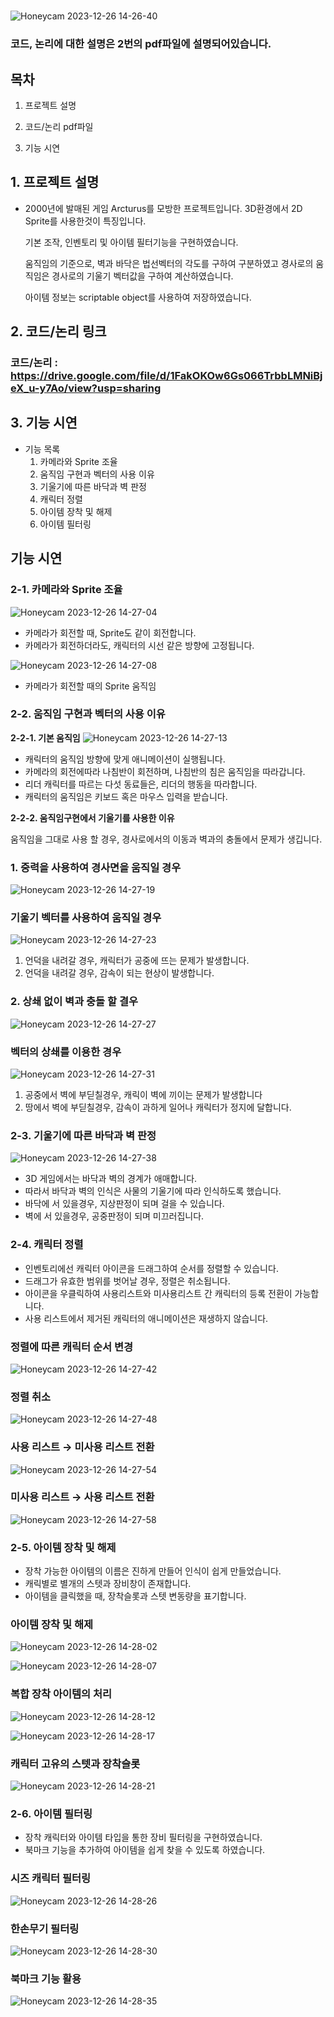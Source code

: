 # 
![Honeycam 2023-12-26 14-26-40](https://github.com/wlsrb0147/Arc/assets/50743287/fc8caabc-30c2-4ea5-a586-29eb1556cec6)



### 코드, 논리에 대한 설명은 2번의 pdf파일에 설명되어있습니다.

## 목차

1. 프로젝트 설명

2. 코드/논리 pdf파일

3. 기능 시연




## 1. 프로젝트 설명

- 2000년에 발매된 게임 Arcturus를 모방한 프로젝트입니다.
    3D환경에서 2D Sprite를 사용한것이 특징입니다.
    
    기본 조작, 인벤토리 및 아이템 필터기능을 구현하였습니다.
    
    움직임의 기준으로, 벽과 바닥은 법선벡터의 각도를 구하여 구분하였고
    경사로의 움직임은 경사로의 기울기 벡터값을 구하여 계산하였습니다.
    
    아이템 정보는 scriptable object를 사용하여 저장하였습니다.
    
## 2. 코드/논리 링크

### 코드/논리 : https://drive.google.com/file/d/1FakOKOw6Gs066TrbbLMNiBjeX_u-y7Ao/view?usp=sharing


## 3. 기능 시연

- 기능 목록
    1. 카메라와 Sprite 조율
    2. 움직임 구현과 벡터의 사용 이유
    3. 기울기에 따른 바닥과 벽 판정
    4. 캐릭터 정렬
    5. 아이템 장착 및 해제
    6. 아이템 필터링
    

## 기능 시연

### 2-1. 카메라와 Sprite 조율
![Honeycam 2023-12-26 14-27-04](https://github.com/wlsrb0147/Arc/assets/50743287/e1d14d52-7ec3-4fb2-b275-5c2f41809743)


- 카메라가 회전할 때, Sprite도 같이 회전합니다.
- 카메라가 회전하더라도, 캐릭터의 시선 같은 방향에 고정됩니다.

![Honeycam 2023-12-26 14-27-08](https://github.com/wlsrb0147/Arc/assets/50743287/ae8fc73f-4aac-4568-803d-f870ce00b819)

- 카메라가 회전할 때의 Sprite 움직임

### 2-2. 움직임 구현과 벡터의 사용 이유

**2-2-1. 기본 움직임**
![Honeycam 2023-12-26 14-27-13](https://github.com/wlsrb0147/Arc/assets/50743287/9118bf21-8b96-4928-8dbe-abd8d545338f)



- 캐릭터의 움직임 방향에 맞게 애니메이션이 실행됩니다.
- 카메라의 회전에따라 나침반이 회전하며, 나침반의 침은 움직임을 따라갑니다.
- 리더 캐릭터를 따르는 다섯 동료들은, 리더의 행동을 따라합니다.
- 캐릭터의 움직임은 키보드 혹은 마우스 입력을 받습니다.

**2-2-2. 움직임구현에서 기울기를 사용한 이유**

움직임을 그대로 사용 할 경우, 경사로에서의 이동과 벽과의 충돌에서 문제가 생깁니다.

### 1. 중력을 사용하여 경사면을 움직일 경우
![Honeycam 2023-12-26 14-27-19](https://github.com/wlsrb0147/Arc/assets/50743287/ab06ac54-9fb3-4450-be67-92b878fbdcb3)



### 기울기 벡터를 사용하여 움직일 경우
![Honeycam 2023-12-26 14-27-23](https://github.com/wlsrb0147/Arc/assets/50743287/90a464f3-2052-404f-a4d3-8d84dff9c206)



1. 언덕을 내려갈 경우, 캐릭터가 공중에 뜨는 문제가 발생합니다.
2. 언덕을 내려갈 경우, 감속이 되는 현상이 발생합니다.

### 2. 상쇄 없이 벽과 충돌 할 결우
![Honeycam 2023-12-26 14-27-27](https://github.com/wlsrb0147/Arc/assets/50743287/0db0e8de-fd1f-433a-8ccd-7f2daefb4627)


### 벡터의 상쇄를 이용한 경우
![Honeycam 2023-12-26 14-27-31](https://github.com/wlsrb0147/Arc/assets/50743287/2f72bf88-9b83-4c20-967a-a6c050361239)


1. 공중에서 벽에 부딛칠경우, 캐릭이 벽에 끼이는 문제가 발생합니다
2. 땅에서 벽에 부딛칠경우, 감속이 과하게 일어나 캐릭터가 정지에 달합니다.

### 2-3. 기울기에 따른 바닥과 벽 판정
![Honeycam 2023-12-26 14-27-38](https://github.com/wlsrb0147/Arc/assets/50743287/aae00206-02a5-4d34-a4ea-26bcb31f0fd7)


- 3D 게임에서는 바닥과 벽의 경계가 애매합니다.
- 따라서 바닥과 벽의 인식은 사물의 기울기에 따라 인식하도록 했습니다.
- 바닥에 서 있을경우, 지상판정이 되며 걸을 수 있습니다.
- 벽에 서 있을경우, 공중판정이 되며 미끄러집니다.

### 2-4. 캐릭터 정렬

- 인벤토리에선 캐릭터 아이콘을 드래그하여 순서를 정렬할 수 있습니다.
- 드래그가 유효한 범위를 벗어날 경우, 정렬은 취소됩니다.
- 아이콘을 우클릭하여 사용리스트와 미사용리스트 간 캐릭터의 등록 전환이 가능합니다.
- 사용 리스트에서 제거된 캐릭터의 애니메이션은 재생하지 않습니다.

### 정렬에 따른 캐릭터 순서 변경
![Honeycam 2023-12-26 14-27-42](https://github.com/wlsrb0147/Arc/assets/50743287/a5f3a9f2-c2a9-4cf1-86c4-a6c46635a5a3)


### 정렬 취소
![Honeycam 2023-12-26 14-27-48](https://github.com/wlsrb0147/Arc/assets/50743287/3b9ec97c-def5-4d0a-981a-817075f0e8c3)


### 사용 리스트 → 미사용 리스트 전환
![Honeycam 2023-12-26 14-27-54](https://github.com/wlsrb0147/Arc/assets/50743287/3bb0cf9f-a2ae-49ac-8867-d20ec17d78fb)


### 미사용 리스트 → 사용 리스트 전환
![Honeycam 2023-12-26 14-27-58](https://github.com/wlsrb0147/Arc/assets/50743287/35c7c9b6-cdca-4422-a1a9-8312144b7a86)


### 2-5. 아이템 장착 및 해제

- 장착 가능한 아이템의 이름은 진하게 만들어 인식이 쉽게 만들었습니다.
- 캐릭별로 별개의 스텟과 장비창이 존재합니다.
- 아이템을 클릭했을 때, 장착슬롯과 스텟 변동량을 표기합니다.

### 아이템 장착 및 해제
![Honeycam 2023-12-26 14-28-02](https://github.com/wlsrb0147/Arc/assets/50743287/9b2ae983-f130-413b-a133-2a063c6a317d)

![Honeycam 2023-12-26 14-28-07](https://github.com/wlsrb0147/Arc/assets/50743287/937f9b22-cb3d-41a7-81ad-2ca287a1000d)


### 복합 장착 아이템의 처리
![Honeycam 2023-12-26 14-28-12](https://github.com/wlsrb0147/Arc/assets/50743287/c8a7a0d4-0854-4afa-ad5e-ff4e871f68f6)

![Honeycam 2023-12-26 14-28-17](https://github.com/wlsrb0147/Arc/assets/50743287/75c046a3-d3fc-40fe-aaa0-6b1c495b57b3)


### 캐릭터 고유의 스텟과 장착슬롯
![Honeycam 2023-12-26 14-28-21](https://github.com/wlsrb0147/Arc/assets/50743287/6cf677b7-270d-460e-b7ec-46bba6caf476)


### 2-6. 아이템 필터링

- 장착 캐릭터와 아이템 타입을 통한 장비 필터링을 구현하였습니다.
- 북마크 기능을 추가하여 아이템을 쉽게 찾을 수 있도록 하였습니다.

### 시즈 캐릭터 필터링
![Honeycam 2023-12-26 14-28-26](https://github.com/wlsrb0147/Arc/assets/50743287/3ba4c8d3-375d-4286-a75b-c213fac647f7)


### 한손무기 필터링
![Honeycam 2023-12-26 14-28-30](https://github.com/wlsrb0147/Arc/assets/50743287/927a1fce-a376-4ecc-8b6d-48f7d0d6a0d8)


### 북마크 기능 활용
![Honeycam 2023-12-26 14-28-35](https://github.com/wlsrb0147/Arc/assets/50743287/699bb4f1-f64a-4306-a7d0-0d78580ba973)

